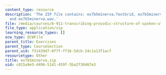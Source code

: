 ```yaml
---
content_type: resource
description: 'The ZIP file contains: ex7b5minerva.TextGrid, ex7b5minerva-ans.TextGrid,
  and ex7b5minerva.wav.'
file: /media/courses/6-911-transcribing-prosodic-structure-of-spoken-utterances-with-tobi-january-iap-2006/c015a9e5d49651d1459f5ba2f30467e3_ex7b5minerva.zip
file_type: application/zip
learning_resource_types: []
ocw_type: OCWFile
parent_title: Exercises
parent_type: CourseSection
parent_uid: f31439d7-0f7f-ff16-5dcb-24c1a13f1acf
resourcetype: Other
title: ex7b5minerva.zip
uid: c015a9e5-d496-51d1-459f-5ba2f30467e3
---
```


